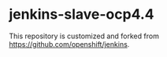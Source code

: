 # jenkins-slave-ocp4.4
This repository is customized and forked from https://github.com/openshift/jenkins.
